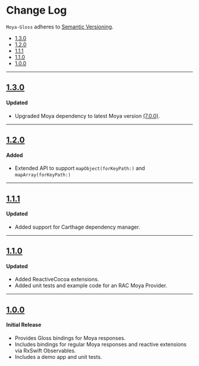 # Change Log
`Moya-Gloss` adheres to [Semantic Versioning](http://semver.org/).

- [1.3.0](#130)
- [1.2.0](#120)
- [1.1.1](#111)
- [1.1.0](#110)
- [1.0.0](#100)

---

## [1.3.0](https://github.com/spxrogers/Moya-Gloss/releases/tag/1.3.0)

#### Updated
- Upgraded Moya dependency to latest Moya version [(7.0.0)](https://github.com/Moya/Moya/releases/tag/7.0.0).

---

## [1.2.0](https://github.com/spxrogers/Moya-Gloss/releases/tag/1.2.0)

#### Added
- Extended API to support `mapObject(forKeyPath:)` and `mapArray(forKeyPath:)`

---

## [1.1.1](https://github.com/spxrogers/Moya-Gloss/releases/tag/1.1.1)

#### Updated
- Added support for Carthage dependency manager.

---

## [1.1.0](https://github.com/spxrogers/Moya-Gloss/releases/tag/1.1.0)

#### Updated
- Added ReactiveCocoa extensions.
- Added unit tests and example code for an RAC Moya Provider.

---

## [1.0.0](https://github.com/spxrogers/Moya-Gloss/releases/tag/1.0.0)

#### Initial Release
- Provides Gloss bindings for Moya responses.
- Includes bindings for regular Moya responses and reactive extensions via
  RxSwift Observables.
- Includes a demo app and unit tests.
